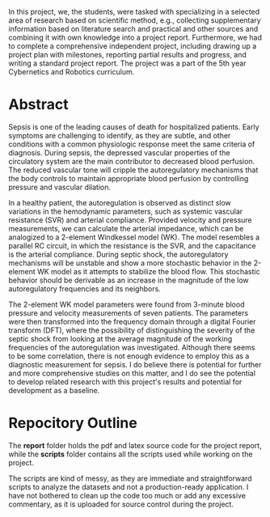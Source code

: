 In this project, we, the students, were tasked with specializing in a selected area of research based on scientific method, e.g., collecting supplementary information based on literature search and practical and other sources and combining it with own knowledge into a project report. Furthermore, we had to complete a comprehensive independent project, including drawing up a project plan with milestones, reporting partial results and progress, and writing a standard project report. The project was a part of the 5th year Cybernetics and Robotics curriculum.

# Abstract

Sepsis is one of the leading causes of death for hospitalized patients. Early symptoms are challenging to identify, as they are subtle, and other conditions with a common physiologic response meet the same criteria of diagnosis. During sepsis, the depressed vascular properties of the circulatory system are the main contributor to decreased blood perfusion. The reduced vascular tone will cripple the autoregulatory mechanisms that the body controls to maintain appropriate blood perfusion by controlling pressure and vascular dilation. 


In a healthy patient, the autoregulation is observed as distinct slow variations in the hemodynamic parameters, such as systemic vascular resistance (SVR) and arterial compliance. Provided velocity and pressure measurements, we can calculate the arterial impedance, which can be analogized to a 2-element Windkessel model (WK). The model resembles a parallel RC circuit, in which the resistance is the SVR, and the capacitance is the arterial compliance. During septic shock, the autoregulatory mechanisms will be unstable and show a more stochastic behavior in the 2-element WK model as it attempts to stabilize the blood flow. This stochastic behavior should be derivable as an increase in the magnitude of the low autoregulatory frequencies and its neighbors. 


The 2-element WK model parameters were found from 3-minute blood pressure and velocity measurements of seven patients. The parameters were then transformed into the frequency domain through a digital Fourier transform (DFT), where the possibility of distinguishing the severity of the septic shock from looking at the average magnitude of the working frequencies of the autoregulation was investigated. Although there seems to be some correlation, there is not enough evidence to employ this as a diagnostic measurement for sepsis. I do believe there is potential for further and more comprehensive studies on this matter, and I do see the potential to develop related research with this project's results and potential for development as a baseline.

# Repocitory Outline

The **report** folder holds the pdf and latex source code for the project report, while the **scripts** folder contains all the scripts used while working on the project.

The scripts are kind of messy, as they are immediate and straightforward scripts to analyze the datasets and not a production-ready application. I have not bothered to clean up the code too much or add any excessive commentary, as it is uploaded for source control during the project.


